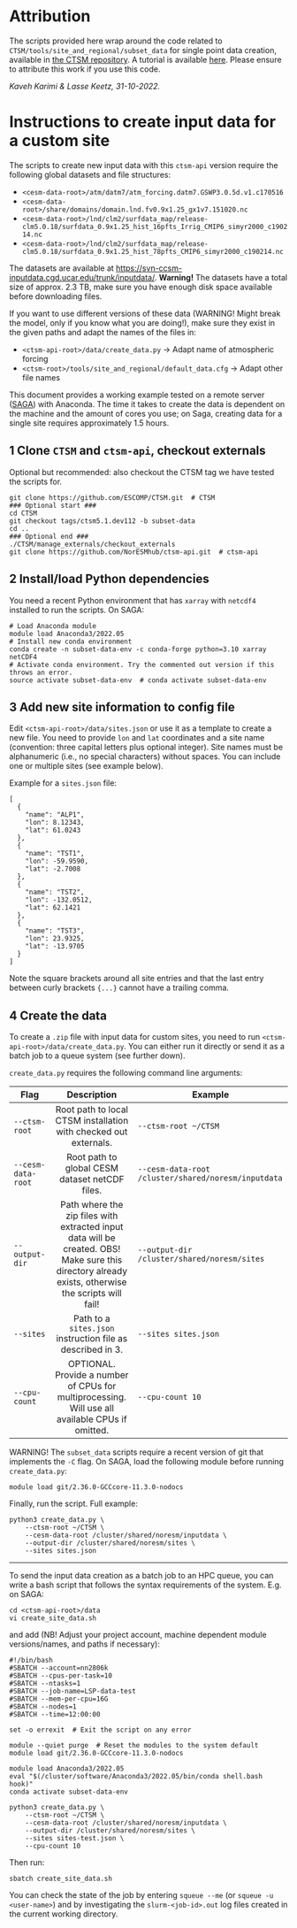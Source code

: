# Attribution

The scripts provided here wrap around the code related to `CTSM/tools/site_and_regional/subset_data` for single point data creation, available in [the CTSM repository](https://github.com/ESCOMP/CTSM/tree/ctsm5.1.dev112/tools/site_and_regional). A tutorial is available [here](https://github.com/NCAR/CTSM-Tutorial-2022/blob/main/notebooks/Day2a_GenericSinglePoint.ipynb). Please ensure to attribute this work if you use this code.

_Kaveh Karimi & Lasse Keetz, 31-10-2022._

# Instructions to create input data for a custom site

The scripts to create new input data with this `ctsm-api` version require the following global datasets and file structures:

- `<cesm-data-root>/atm/datm7/atm_forcing.datm7.GSWP3.0.5d.v1.c170516`
- `<cesm-data-root>/share/domains/domain.lnd.fv0.9x1.25_gx1v7.151020.nc`
- `<cesm-data-root>/lnd/clm2/surfdata_map/release-clm5.0.18/surfdata_0.9x1.25_hist_16pfts_Irrig_CMIP6_simyr2000_c190214.nc`
- `<cesm-data-root>/lnd/clm2/surfdata_map/release-clm5.0.18/surfdata_0.9x1.25_hist_78pfts_CMIP6_simyr2000_c190214.nc`

The datasets are available at https://svn-ccsm-inputdata.cgd.ucar.edu/trunk/inputdata/. **Warning!** The datasets have a total size of approx. 2.3 TB, make sure you have enough disk space available before downloading files.

If you want to use different versions of these data (WARNING! Might break the model, only if you know what you are doing!), make sure they exist in the given paths and adapt the names of the files in:

- `<ctsm-api-root>/data/create_data.py` -> Adapt name of atmospheric forcing
- `<ctsm-root>/tools/site_and_regional/default_data.cfg` -> Adapt other file names

This document provides a working example tested on a remote server ([SAGA](https://documentation.sigma2.no/hpc_machines/saga.html])) with Anaconda. The time it takes to create the data is dependent on the machine and the amount of cores you use; on Saga, creating data for a single site requires approximately 1.5 hours.

## 1 Clone `CTSM` and `ctsm-api`, checkout externals

Optional but recommended: also checkout the CTSM tag we have tested the scripts for.

```
git clone https://github.com/ESCOMP/CTSM.git  # CTSM
### Optional start ###
cd CTSM
git checkout tags/ctsm5.1.dev112 -b subset-data
cd ..
### Optional end ###
./CTSM/manage_externals/checkout_externals
git clone https://github.com/NorESMhub/ctsm-api.git  # ctsm-api
```

## 2 Install/load Python dependencies

You need a recent Python environment that has `xarray` with `netcdf4` installed to run the scripts.
On SAGA:

```
# Load Anaconda module
module load Anaconda3/2022.05
# Install new conda environment
conda create -n subset-data-env -c conda-forge python=3.10 xarray netCDF4
# Activate conda environment. Try the commented out version if this throws an error.
source activate subset-data-env  # conda activate subset-data-env
```

## 3 Add new site information to config file

Edit `<ctsm-api-root>/data/sites.json` or use it as a template to create a new file.
You need to provide `lon` and `lat` coordinates and a site name (convention: three capital letters plus optional integer). Site names must be alphanumeric (i.e., no special characters) without spaces. You can include one or multiple sites (see example below).

Example for a `sites.json` file:

```
[
  {
    "name": "ALP1",
    "lon": 8.12343,
    "lat": 61.0243
  },
  {
    "name": "TST1",
    "lon": -59.9590,
    "lat": -2.7008
  },
  {
    "name": "TST2",
    "lon": -132.0512,
    "lat": 62.1421
  },
  {
    "name": "TST3",
    "lon": 23.9325,
    "lat": -13.9705
  }
]
```

Note the square brackets around all site entries and that the last entry between curly brackets `{...}`
cannot have a trailing comma.

## 4 Create the data

To create a `.zip` file with input data for custom sites, you need to run `<ctsm-api-root>/data/create_data.py`. You can either run it directly or send it as a batch job to a queue system (see further down).

`create_data.py` requires the following command line arguments:

| Flag        | Description           | Example  |
| ------------- |:-------------:| ----- |
| `--ctsm-root`      | Root path to local CTSM installation with checked out externals. | `--ctsm-root ~/CTSM` |
| `--cesm-data-root` | Root path to global CESM dataset netCDF files. | `--cesm-data-root /cluster/shared/noresm/inputdata` |
| `--output-dir`     | Path where the zip files with extracted input data will be created. OBS! Make sure this directory already exists, otherwise the scripts will fail! | `--output-dir /cluster/shared/noresm/sites` |
| `--sites`      | Path to a `sites.json` instruction file as described in 3. | `--sites sites.json` |
| `--cpu-count`      | OPTIONAL. Provide a number of CPUs for multiprocessing. Will use all available CPUs if omitted.  | `--cpu-count 10` |

WARNING! The `subset_data` scripts require a recent version of git that implements the `-C` flag. On SAGA, load the following module before running `create_data.py`:

```
module load git/2.36.0-GCCcore-11.3.0-nodocs
```

Finally, run the script. Full example:

```
python3 create_data.py \
    --ctsm-root ~/CTSM \
    --cesm-data-root /cluster/shared/noresm/inputdata \
    --output-dir /cluster/shared/noresm/sites \
    --sites sites.json
```

---

To send the input data creation as a batch job to an HPC queue, you can write a bash script that follows the syntax requirements of the system. E.g. on SAGA:

```
cd <ctsm-api-root>/data
vi create_site_data.sh
```

and add (NB! Adjust your project account, machine dependent module versions/names, and paths if necessary):

```
#!/bin/bash
#SBATCH --account=nn2806k
#SBATCH --cpus-per-task=10
#SBATCH --ntasks=1
#SBATCH --job-name=LSP-data-test
#SBATCH --mem-per-cpu=16G
#SBATCH --nodes=1
#SBATCH --time=12:00:00

set -o errexit  # Exit the script on any error

module --quiet purge  # Reset the modules to the system default
module load git/2.36.0-GCCcore-11.3.0-nodocs

module load Anaconda3/2022.05
eval "$(/cluster/software/Anaconda3/2022.05/bin/conda shell.bash hook)"
conda activate subset-data-env

python3 create_data.py \
    --ctsm-root ~/CTSM \
    --cesm-data-root /cluster/shared/noresm/inputdata \
    --output-dir /cluster/shared/noresm/sites \
    --sites sites-test.json \
    --cpu-count 10
```

Then run:

```
sbatch create_site_data.sh
```

You can check the state of the job by entering `squeue --me` (or `squeue -u <user-name>`) and by investigating the `slurm-<job-id>.out` log files created in the current working directory.
